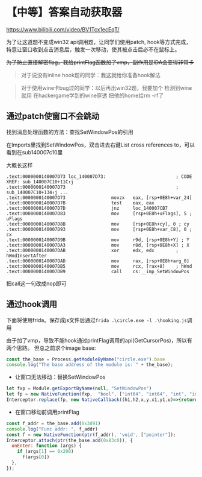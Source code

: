 # 【中等】答案自动获取器

<https://www.bilibili.com/video/BV1Tcx1ecEqT/>

为了让这道题不变成win32 api调用题，让同学们使用patch, hook等方式完成，特意让窗口收到点击消息后，触发一次移动，使其被点击后必不在鼠标上。

~~为了防止直接解密flag，我给printFlag函数加了vmp，副作用是IDA会变得非常卡~~

> 对于说没有inline hook题的同学：我这就给你准备hook解法

> 对于使用wine卡bug过的同学：以后再出win32题，我要加个 检测到wine 就用 在hackergame学到的wine穿透 把他的home给rm -rf了

## 通过patch使窗口不会跳动

找到消息处理函数的方法：查找SetWindowPos的引用

在Imports里找到SetWindowPos，双击进去右键List cross references to，可以看到在sub140007c10里

大概长这样

```
.text:0000000140007D73 loc_140007D73:                          ; CODE XREF: sub_140007C10+11C↑j
.text:0000000140007D73                                         ; sub_140007C10+134↑j ...
.text:0000000140007D73                 movzx   eax, [rsp+0E8h+var_24]
.text:0000000140007D7B                 test    eax, eax
.text:0000000140007D7D                 jnz     loc_140007CB7
.text:0000000140007D83                 mov     [rsp+0E8h+uFlags], 5 ; uFlags
.text:0000000140007D8B                 mov     [rsp+0E8h+cy], 0 ; cy
.text:0000000140007D93                 mov     [rsp+0E8h+var_C8], 0 ; cx
.text:0000000140007D9B                 mov     r9d, [rsp+0E8h+Y] ; Y
.text:0000000140007DA3                 mov     r8d, [rsp+0E8h+X] ; X
.text:0000000140007DAB                 xor     edx, edx        ; hWndInsertAfter
.text:0000000140007DAD                 mov     rax, [rsp+0E8h+arg_0]
.text:0000000140007DB5                 mov     rcx, [rax+8]    ; hWnd
.text:0000000140007DB9                 call    cs:__imp_SetWindowPos
```

把call这一句改成nop即可

## 通过hook调用

下面将使用frida。保存成js文件后通过`frida .\circle.exe -l .\hooking.js`调用

由于加了vmp，导致不能hook通过printFlag调用的api(GetCursorPos)，所以有两个思路。
但总之前求个image base:

```js
const the_base = Process.getModuleByName("circle.exe").base
console.log("The base address of the module is: " + the_base);
```

- 让窗口无法移动：替换SetWindowPos

```js
let fxp = Module.getExportByName(null, "SetWindowPos")
let fp = new NativeFunction(fxp,  "bool", ["int64", "int64", "int", "int", "int", "int", "uint"])
Interceptor.replace(fp, new NativeCallback((h1,h2,x,y,x1,y1,u)=>{return 1},  "bool", ["int64", "int64", "int", "int", "int", "int", "uint"]))
```

- 在窗口移动前调用printFlag

```js
const f_addr = the_base.add(0x3d91)
console.log("Func addr: ", f_addr)
const f = new NativeFunction(ptr(f_addr), 'void', ["pointer"]);
Interceptor.attach(ptr(the_base.add(0x83c0)), {
  onEnter: function (args) {
    if (args[1] == 0x200)
      f(args[0])
  },
});
```